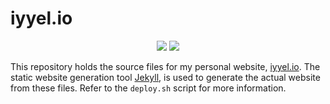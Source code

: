 # iyyel.io

<p align="center">
<a href="https://travis-ci.org/iyyel/iyyel.io"><img src="https://travis-ci.org/iyyel/iyyel.io.svg?branch=master"></a>
<a href="./LICENSE.md"><img src="https://img.shields.io/badge/license-MIT-blue.svg"></a>
</p>

This repository holds the source files for my personal website, [iyyel.io](https://iyyel.io). The static website generation tool [Jekyll](https://jekyllrb.com), is used to generate the actual website from these files. Refer to the `deploy.sh` script for more information.
